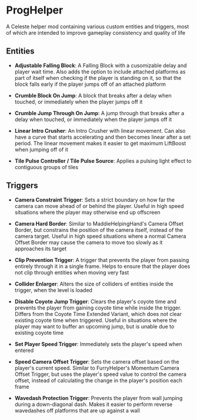 # ProgHelper

A Celeste helper mod containing various custom entities and triggers, most of which are intended to improve gameplay consistency and quality of life

## Entities

- **Adjustable Falling Block**: A Falling Block with a cusomizable delay and player wait time. Also adds the option to include attached platforms as part of itself when checking if the player is standing on it, so that the block falls early if the player jumps off of an attached platform

- **Crumble Block On Jump**: A block that breaks after a delay when touched, or immediately when the player jumps off it

- **Crumble Jump Through On Jump**: A jump through that breaks after a delay when touched, or immediately when the player jumps off it

- **Linear Intro Crusher**: An Intro Crusher with linear movement. Can also have a curve that starts accelerating and then becomes linear after a set period. The linear movement makes it easier to get maximum LiftBoost when jumping off of it

- **Tile Pulse Controller / Tile Pulse Source**: Applies a pulsing light effect to contiguous groups of tiles

## Triggers

- **Camera Constraint Trigger**: Sets a strict boundary on how far the camera can move ahead of or behind the player. Useful in high speed situations where the player may otherwise end up offscreen

- **Camera Hard Border**: Similar to MaddieHelpingHand's Camera Offset Border, but constrains the position of the camera itself, instead of the camera target. Useful in high speed situations where a normal Camera Offset Border may cause the camera to move too slowly as it approaches its target

- **Clip Prevention Trigger**: A trigger that prevents the player from passing entirely through it in a single frame. Helps to ensure that the player does not clip through entities when moving very fast

- **Collider Enlarger**: Alters the size of colliders of entities inside the trigger, when the level is loaded

- **Disable Coyote Jump Trigger**: Clears the player's coyote time and prevents the player from gaining coyote time while inside the trigger. Differs from the Coyote Time Extended Variant, which does not clear existing coyote time when triggered. Useful in situations where the player may want to buffer an upcoming jump, but is unable due to existing coyote time

- **Set Player Speed Trigger**: Immediately sets the player's speed when entered

- **Speed Camera Offset Trigger**: Sets the camera offset based on the player's current speed. Similar to FurryHelper's Momentum Camera Offset Trigger, but uses the player's speed value to control the camera offset, instead of calculating the change in the player's position each frame

- **Wavedash Protection Trigger**: Prevents the player from wall jumping during a down-diagonal dash. Makes it easier to perform reverse wavedashes off platforms that are up against a wall
